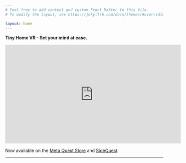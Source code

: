 ```yaml
---
# Feel free to add content and custom Front Matter to this file.
# To modify the layout, see https://jekyllrb.com/docs/themes/#overriding-theme-defaults

layout: home
---
```


<b>Tiny Home VR - Set your mind at ease.</b>

<iframe width="560" height="315" src="https://www.youtube.com/embed/mMgBA7YFDYA?si=4X7l8ll18w77I9g5" title="YouTube video player" frameborder="0" allow="accelerometer; autoplay; clipboard-write; encrypted-media; gyroscope; picture-in-picture; web-share" referrerpolicy="strict-origin-when-cross-origin" allowfullscreen></iframe>

<p></p>

Now available on the [Meta Quest Store](https://www.meta.com/en-gb/experiences/tiny-home/4529117590527700) and [SideQuest](https://sidequestvr.com/app/8949/tiny-home).

<hr>
